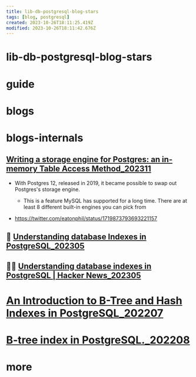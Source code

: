 ```yaml
---
title: lib-db-postgresql-blog-stars
tags: [blog, postgresql]
created: 2023-10-26T18:11:25.419Z
modified: 2023-10-26T18:11:42.676Z
---
```


# lib-db-postgresql-blog-stars

# guide

# blogs

# blogs-internals

## [Writing a storage engine for Postgres: an in-memory Table Access Method_202311](https://notes.eatonphil.com/2023-11-01-postgres-table-access-methods.html)

- With Postgres 12, released in 2019, it became possible to swap out Postgres's storage engine.
  - This is a feature MySQL has supported for a long time. There are at least 8 different built-in engines you can pick from

- https://twitter.com/eatonphil/status/1719873793693221157

## 📝 [Understanding database Indexes in PostgreSQL_202305](https://mastermind.dev/indexes-in-postgresql)

## 👥🔥 [Understanding database indexes in PostgreSQL | Hacker News_202305](https://news.ycombinator.com/item?id=35978757)

# [An Introduction to B-Tree and Hash Indexes in PostgreSQL_202207](https://www.sentryone.com/blog/introduction-to-b-tree-and-hash-indexes-in-postgresql)

# [B-tree index in PostgreSQL._202208](https://medium.com/@egorponomarev/b-tree-index-in-postgresql-b4e3ac8ed92f)

# more
